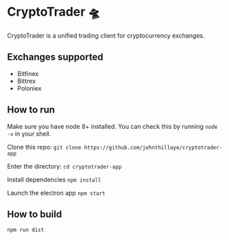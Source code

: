 # CryptoTrader 🛸

CryptoTrader is a unified trading client for cryptocurrency exchanges.

## Exchanges supported

- Bitfinex
- Bittrex
- Poloniex

## How to run

Make sure you have node 8+ installed. You can check this by running `node -v` in your shell.

Clone this repo:
`git clone https://github.com/johnthillaye/cryptotrader-app`

Enter the directory:
`cd cryptotrader-app`

Install dependencies
`npm install`

Launch the electron app
`npm start`

## How to build 

`npm run dist`